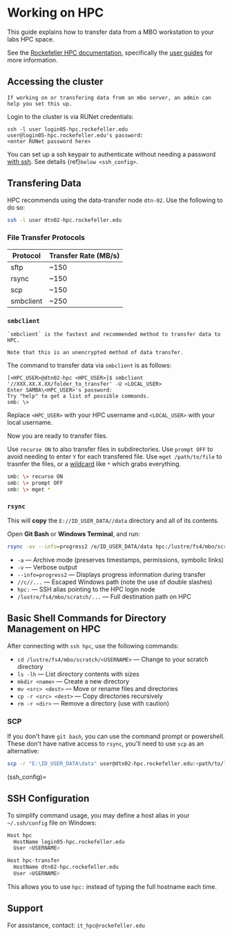 # Working on HPC

This guide explains how to transfer data from a MBO workstation to your labs HPC space.

See the [Rockefeller HPC documentation](https://hpc.rockefeller.edu/), specifically the [user guides](https://hpc.rockefeller.edu/guides/) for more information.

## Accessing the cluster

```{note} 
If working on or transfering data from an mbo server, an admin can help you set this up.
```

Login to the cluster is via RUNet credentials:

```none
ssh -l user login05-hpc.rockefeller.edu
user@login05-hpc.rockefeller.edu's password:
<enter RUNet password here>
```

You can set up a ssh keypair to authenticate without needing a password [with ssh](https://hpc.rockefeller.edu/guides/ssh_beginners/). See details {ref}`below <ssh_config>`.

## Transfering Data 

HPC recommends using the data-transfer node `dtn-02`. Use the following to do so:

``` bash
ssh -l user dtn02-hpc.rockefeller.edu
```

### File Transfer Protocols

| Protocol  | Transfer Rate (MB/s)  |
|-----------|------------------|
| sftp      | ~150                 |
| rsync     | ~150                   |
| scp       |  ~150                   |
| smbclient |  ~250                 |

### `smbclient`

```{tip}
`smbclient` is the fastest and recommended method to transfer data to HPC.

Note that this is an unencrypted method of data transfer.
```

The command to transfer data via `smbclient` is as follows:

```
[<HPC_USER>@dtn02-hpc <HPC_USER>]$ smbclient '//XXX.XX.X.XX/folder_to_transfer' -U <LOCAL_USER>
Enter SAMBA\<HPC_USER>'s password:
Try "help" to get a list of possible commands.
smb: \>
```

Replace `<HPC_USER>` with your HPC username and `<LOCAL_USER>` with your local username.

Now you are ready to transfer files.

Use `recurse ON` to also transfer files in subdirectories.
Use `prompt OFF` to avoid needing to enter `Y` for each transfered file.
Use `mget /path/to/file` to trasnfer the files, or a [wildcard](https://www.malikbrowne.com/blog/a-beginners-guide-glob-patterns/) like `*` which grabs everything.

```bash
smb: \> recurse ON
smb: \> prompt OFF
smb: \> mget *
```

### `rsync` 

This will **copy** the `E://ID_USER_DATA//data` directory and all of its contents.

Open **Git Bash** or **Windows Terminal**, and run:

``` bash
rsync -av --info=progress2 /e/ID_USER_DATA/data hpc:/lustre/fs4/mbo/scratch/user
```

- `-a` — Archive mode (preserves timestamps, permissions, symbolic links)
- `-v` — Verbose output
- `--info=progress2` — Displays progress information during transfer
- `//c//...` — Escaped Windows path (note the use of double slashes)
- `hpc:` — SSH alias pointing to the HPC login node
- `/lustre/fs4/mbo/scratch/...` — Full destination path on HPC

## Basic Shell Commands for Directory Management on HPC

After connecting with `ssh hpc`, use the following commands:

- `cd /lustre/fs4/mbo/scratch/<USERNAME>` — Change to your scratch directory
- `ls -lh` — List directory contents with sizes
- `mkdir <name>` — Create a new directory
- `mv <src> <dest>` — Move or rename files and directories
- `cp -r <src> <dest>` — Copy directories recursively
- `rm -r <dir>` — Remove a directory (use with caution)

### SCP

If you don't have `git bash`, you can use the command prompt or powershell.
These don't have native access to `rsync`, you'll need to use `scp` as an alternative:

``` bash
scp -r "E:\ID_USER_DATA\data" user@dtn02-hpc.rockefeller.edu:<path/to/lab/hpc/space>
```

(ssh_config)=
## SSH Configuration

To simplify command usage, you may define a host alias in your `~/.ssh/config` file on Windows:

``` bash
Host hpc
  HostName login05-hpc.rockefeller.edu
  User <USERNAME>

Host hpc-transfer
  HostName dtn02-hpc.rockefeller.edu
  User <USERNAME>
```

This allows you to use `hpc:` instead of typing the full hostname each time.


## Support

For assistance, contact: `it_hpc@rockefeller.edu`
